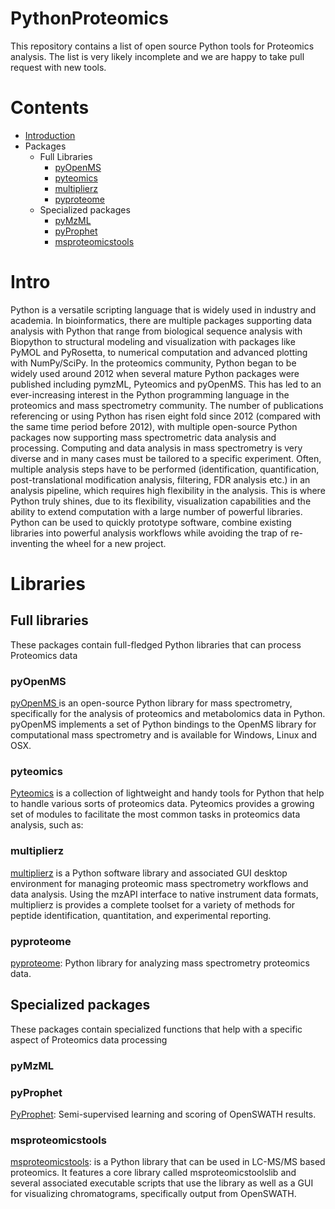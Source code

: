 # PythonProteomics
This repository contains a list of open source Python tools for Proteomics analysis. The list is very likely incomplete and we are happy to take pull request with new tools.

# Contents

* [Introduction](#intro)
* Packages
  * Full Libraries
    * [pyOpenMS](#pyOpenMS)
    * [pyteomics](#pyteomics)
    * [multiplierz](#multiplierz)
    * [pyproteome](#pyproteome)
  * Specialized packages
    * [pyMzML](#pyMzML)
    * [pyProphet](#pyProphet)
    * [msproteomicstools](#msproteomicstools)
  
<a name="intro"></a>
# Intro

Python is a versatile scripting language that is widely used in industry and academia. In bioinformatics, there are multiple packages supporting data analysis with Python that range from biological sequence analysis with Biopython to structural modeling and visualization with packages like PyMOL and PyRosetta, to numerical computation and advanced plotting with NumPy/SciPy. In the proteomics community, Python began to be widely used around 2012 when several mature Python packages were published including pymzML, Pyteomics and pyOpenMS. This has led to an ever-increasing interest in the Python programming language in the proteomics and mass spectrometry community. The number of publications referencing or using Python has risen eight fold since 2012 (compared with the same time period before 2012), with multiple open-source Python packages now supporting mass spectrometric data analysis and processing. Computing and data analysis in mass spectrometry is very diverse and in many cases must be tailored to a specific experiment. Often, multiple analysis steps have to be performed (identification, quantification, post-translational modification analysis, filtering, FDR analysis etc.) in an analysis pipeline, which requires high flexibility in the analysis. This is where Python truly shines, due to its flexibility, visualization capabilities and the ability to extend computation with a large number of powerful libraries. Python can be used to quickly prototype software, combine existing libraries into powerful analysis workflows while avoiding the trap of re-inventing the wheel for a new project.

# Libraries

## Full libraries

These packages contain full-fledged Python libraries that can process Proteomics data

<a name="pyOpenMS"></a>
### pyOpenMS

[pyOpenMS ](https://pyopenms.readthedocs.io/en/latest/) is an open-source Python library for mass spectrometry, specifically for the analysis of proteomics and metabolomics data in Python. pyOpenMS implements a set of Python bindings to the OpenMS library for computational mass spectrometry and is available for Windows, Linux and OSX.

<a name="pyteomics"></a>
### pyteomics

[Pyteomics](https://pyteomics.readthedocs.io/en/latest/) is a collection of lightweight and handy tools for Python that help to handle various sorts of proteomics data. Pyteomics provides a growing set of modules to facilitate the most common tasks in proteomics data analysis, such as:

<a name="multiplierz"></a>
### multiplierz
[multiplierz](https://github.com/BlaisProteomics/multiplierz) is a Python software library and associated GUI desktop environment for managing proteomic mass spectrometry workflows and data analysis. Using the mzAPI interface to native instrument data formats, multiplierz is provides a complete toolset for a variety of methods for peptide identification, quantitation, and experimental reporting.

<a name="pyproteome"></a>
### pyproteome

[pyproteome](https://github.com/white-lab/pyproteome): Python library for analyzing mass spectrometry proteomics data.

## Specialized packages

These packages contain specialized functions that help with a specific aspect of Proteomics data processing

<a name="pyMzML"></a>
### pyMzML

<a name="pyProphet"></a>
### pyProphet

[PyProphet](https://github.com/PyProphet/pyprophet): Semi-supervised learning and scoring of OpenSWATH results.



<a name="msproteomicstools"></a>
### msproteomicstools

[msproteomicstools](http://msproteomicstools.roestlab.org/): is a Python library that can be used in LC-MS/MS based proteomics. It features a core library called msproteomicstoolslib and several associated executable scripts that use the library as well as a GUI for visualizing chromatograms, specifically output from OpenSWATH.
